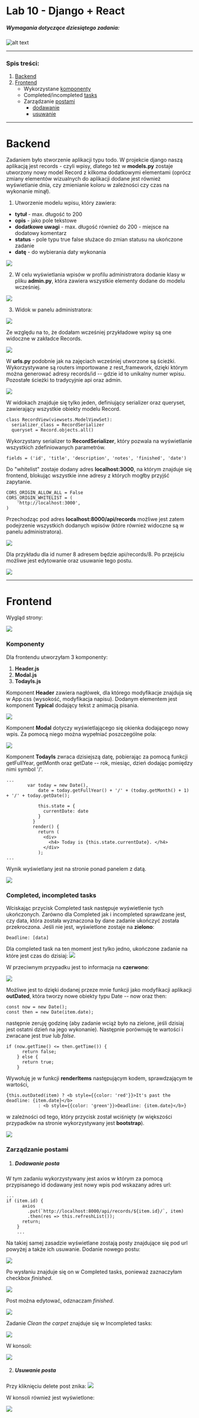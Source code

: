 # Lab 10 - Django + React

####
##### Wymagania dotyczące dziesiątego zadania:
####

![alt text](https://i.imgur.com/Exgxj6K.png) 

---

### Spis treści:

1. [Backend](https://github.com/jagodalewandowska/aplikacje-internetowe-lewandowska-185ic/tree/main/Lab10#backend)
2. [Frontend](https://github.com/jagodalewandowska/aplikacje-internetowe-lewandowska-185ic/tree/main/Lab10#frontend)
	- 	Wykorzystane [komponenty](https://github.com/jagodalewandowska/aplikacje-internetowe-lewandowska-185ic/tree/main/Lab10#komponenty)
	- 	Completed/incompleted [tasks](https://github.com/jagodalewandowska/aplikacje-internetowe-lewandowska-185ic/tree/main/Lab10#completed-incompleted-tasks)
	- 	Zarządzanie [postami](https://github.com/jagodalewandowska/aplikacje-internetowe-lewandowska-185ic/tree/main/Lab10#zarz%C4%85dzanie-postami)
		- 	[dodawanie](https://github.com/jagodalewandowska/aplikacje-internetowe-lewandowska-185ic/tree/main/Lab10#dodawanie-posta)
		- 	[usuwanie](https://github.com/jagodalewandowska/aplikacje-internetowe-lewandowska-185ic/tree/main/Lab10#usuwanie-posta)


---
# Backend

Zadaniem było stworzenie aplikacji typu todo. W projekcie django naszą aplikacją jest records - czyli wpisy, dlatego też w **models.py** zostaje utworzony nowy model Record z kilkoma dodatkowymi elementami (oprócz zmiany elementów wizualnych do aplikacji dodane jest również wyświetlanie dnia, czy zmienianie koloru w zależności czy czas na wykonanie minął).

1. Utworzenie modelu wpisu, który zawiera:
- **tytuł** - max. długość to 200
- **opis** - jako pole tekstowe
- **dodatkowe uwagi** - max. długość również do 200 - miejsce na dodatowy komentarz
- **status** - pole typu true false służace do zmian statusu na ukończone zadanie
- **datę** - do wybierania daty wykonania

![](https://i.imgur.com/OGQ203n.png)

2. W celu wyświetlania wpisów w profilu administratora dodanie klasy w pliku **admin.py**, która zawiera wszystkie elementy dodane do modelu wcześniej. 

![](https://i.imgur.com/PZwD8Ph.png)

3. Widok w panelu administratora:

![](https://i.imgur.com/8AVWhhy.png)

Ze względu na to, że dodałam wcześniej przykładowe wpisy są one widoczne w zakładce Records.

![](https://i.imgur.com/ySlY31L.png)

W **urls.py** podobnie jak na zajęciach wcześniej utworzone są ścieżki. Wykorzystywane są routers importowane z rest_framework, dzięki którym można generować adresy records/id -- gdzie id to unikalny numer wpisu. Pozostałe ścieżki to tradycyjnie api oraz admin.

![](https://i.imgur.com/iuuzKV8.png)

W widokach znajduje się tylko jeden, definiujący serializer oraz queryset, zawierający wszystkie obiekty modelu Record.
```
class RecordView(viewsets.ModelViewSet):
  serializer_class = RecordSerializer
  queryset = Record.objects.all()  
```

Wykorzystany serializer to **RecordSerializer**, który pozwala na wyświetlanie wszystkich zdefiniowanych parametrów.
```
fields = ('id', 'title', 'description', 'notes', 'finished', 'date')
```
Do "whitelist" zostaje dodany adres **localhost:3000**, na którym znajduje się frontend, blokując wszystkie inne adresy z których mogłby przyjść zapytanie.
```
CORS_ORIGIN_ALLOW_ALL = False
CORS_ORIGIN_WHITELIST = (
    'http://localhost:3000',
)
```
Przechodząc pod adres **localhost:8000/api/records** możliwe jest zatem podejrzenie wszystkich dodanych wpisów (które również widoczne są w panelu administratora).

![](https://i.imgur.com/khsLS0p.png)

Dla przykładu dla id numer 8 adresem będzie api/records/8. Po przejściu możliwe jest edytowanie oraz usuwanie tego postu.

![](https://i.imgur.com/26ZkOHj.png)  

---

# Frontend

Wygląd strony:

![](https://i.imgur.com/mpoxrmy.png)

### Komponenty

Dla frontendu utworzyłam 3 komponenty:

1. **Header.js**
2. **Modal.js**
3. **TodayIs.js**

Komponent **Header** zawiera nagłówek, dla którego modyfikacje znajduja się w App.css (wysokość, modyfikacja napisu). Dodanym elementem jest komponent **Typical** dodający tekst z animacją pisania.

![](https://i.imgur.com/miZqxJg.png)

Komponent **Modal** dotyczy wyświetlającego się okienka dodającego nowy wpis. Za pomocą niego można wypełniać poszczególne pola:

![](https://i.imgur.com/WQdUUaE.png)

Komponent **TodayIs** zwraca dzisiejszą datę, pobierając za pomocą funkcji getFullYear, getMonth oraz getDate -- rok, miesiąc, dzień dodając pomiędzy nimi symbol '/'.
```
...
        var today = new Date(),
            date = today.getFullYear() + '/' + (today.getMonth() + 1) + '/' + today.getDate();

            this.state = {
              currentDate: date
            }
          }
          render() {
            return (
              <div>
                <h4> Today is {this.state.currentDate}. </h4>
              </div>
            );
...
```
Wynik wyświetlany jest na stronie ponad panelem z datą.

![](https://i.imgur.com/67pjQ5j.png)

### Completed, incompleted tasks

Wciskając przycisk Completed task następuje wyświetlenie tych ukończonych. Zarówno dla Completed jak i incompleted sprawdzane jest, czy data, która została wyznaczona by dane zadanie ukończyć została przekroczona. Jeśli nie jest, wyświetlone zostaje na **zielono**:
```
Deadline: [data]
```
Dla completed task na ten moment jest tylko jedno, ukończone zadanie na które jest czas do dzisiaj:
![](https://i.imgur.com/z3riL4I.png)

W przeciwnym przypadku jest to informacja na **czerwono**:

![](https://i.imgur.com/mIstuRr.png)

Możliwe jest to dzięki dodanej przeze mnie funkcji jako modyfikacji aplikacji **outDated**, która tworzy nowe obiekty typu Date -- now oraz then:

```
const now = new Date();
const then = new Date(item.date);
```

następnie zeruję godzinę (aby zadanie wciąż było na zielone, jeśli dzisiaj jest ostatni dzień na jego wykonanie). Następnie porównuję te wartości i zwracane jest *true* lub *false*.
```
if (now.getTime() <= then.getTime()) {
      return false;
    } else {
      return true;
    }
```
Wywołuję je w funkcji **renderItems** następującym kodem, sprawdzającym te wartości,
```
{this.outDated(item) ? <b style={{color: 'red'}}>It's past the deadline: {item.date}</b>
            : <b style={{color: 'green'}}>Deadline: {item.date}</b>}
```
w zależności od tego, który przycisk został wciśnięty (w większości przypadków na stronie wykorzystywany jest **bootstrap**).

![](https://i.imgur.com/lLAdjYy.png)

### Zarządzanie postami

1. ##### Dodawanie posta

W tym zadaniu wykorzystywany jest axios w którym za pomocą przypisanego id dodawany jest nowy wpis pod wskazany adres url:
```
...
if (item.id) {
      axios
        .put(`http://localhost:8000/api/records/${item.id}/`, item)
        .then(res => this.refreshList());
      return;
    }
    ...
```
Na takiej samej zasadzie wyświetlane zostają posty znajdujące się pod url powyżej a także ich usuwanie. Dodanie nowego postu:

![](https://i.imgur.com/ll03mp9.png)
 
Po wysłaniu znajduje się on w Completed tasks, ponieważ zaznaczyłam checkbox *finished*.

![](https://i.imgur.com/RkAouz6.png)

Post można edytować, odznaczam *finished*.

![](https://i.imgur.com/nJiXpSs.png)
 
Zadanie *Clean the carpet* znajduje się w Incompleted tasks:

![](https://i.imgur.com/WVMe7Xp.png)

W konsoli:

![](https://i.imgur.com/0AvW5w5.png)

2. ##### Usuwanie posta

Przy kliknięciu delete post znika:
![](https://i.imgur.com/tYKo48q.png)

W konsoli również jest wyświetlone:

![](https://i.imgur.com/KeR0Ld2.png)




 
 
 
 
 
 
 
 
 
 
 
 
 
 
 
 
 
 